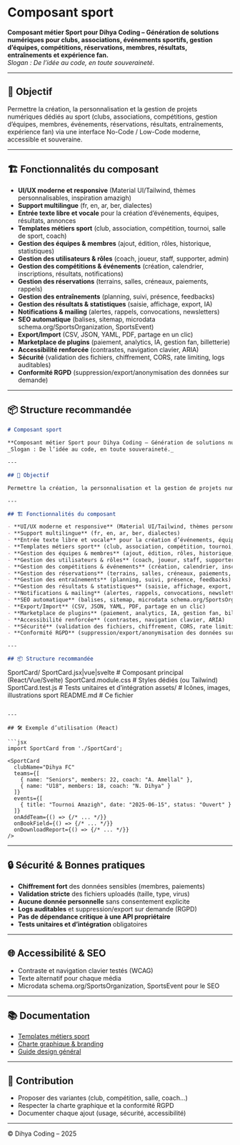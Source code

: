 # Composant sport

**Composant métier Sport pour Dihya Coding – Génération de solutions numériques pour clubs, associations, événements sportifs, gestion d’équipes, compétitions, réservations, membres, résultats, entraînements et expérience fan.**  
_Slogan : De l’idée au code, en toute souveraineté._

---

## 🎯 Objectif

Permettre la création, la personnalisation et la gestion de projets numériques dédiés au sport (clubs, associations, compétitions, gestion d’équipes, membres, événements, réservations, résultats, entraînements, expérience fan) via une interface No-Code / Low-Code moderne, accessible et souveraine.

---

## 🏗️ Fonctionnalités du composant

- **UI/UX moderne et responsive** (Material UI/Tailwind, thèmes personnalisables, inspiration amazigh)
- **Support multilingue** (fr, en, ar, ber, dialectes)
- **Entrée texte libre et vocale** pour la création d’événements, équipes, résultats, annonces
- **Templates métiers sport** (club, association, compétition, tournoi, salle de sport, coach)
- **Gestion des équipes & membres** (ajout, édition, rôles, historique, statistiques)
- **Gestion des utilisateurs & rôles** (coach, joueur, staff, supporter, admin)
- **Gestion des compétitions & événements** (création, calendrier, inscriptions, résultats, notifications)
- **Gestion des réservations** (terrains, salles, créneaux, paiements, rappels)
- **Gestion des entraînements** (planning, suivi, présence, feedbacks)
- **Gestion des résultats & statistiques** (saisie, affichage, export, IA)
- **Notifications & mailing** (alertes, rappels, convocations, newsletters)
- **SEO automatique** (balises, sitemap, microdata schema.org/SportsOrganization, SportsEvent)
- **Export/Import** (CSV, JSON, YAML, PDF, partage en un clic)
- **Marketplace de plugins** (paiement, analytics, IA, gestion fan, billetterie)
- **Accessibilité renforcée** (contrastes, navigation clavier, ARIA)
- **Sécurité** (validation des fichiers, chiffrement, CORS, rate limiting, logs auditables)
- **Conformité RGPD** (suppression/export/anonymisation des données sur demande)

---

## 📦 Structure recommandée
```markdown
# Composant sport

**Composant métier Sport pour Dihya Coding – Génération de solutions numériques pour clubs, associations, événements sportifs, gestion d’équipes, compétitions, réservations, membres, résultats, entraînements et expérience fan.**  
_Slogan : De l’idée au code, en toute souveraineté._

---

## 🎯 Objectif

Permettre la création, la personnalisation et la gestion de projets numériques dédiés au sport (clubs, associations, compétitions, gestion d’équipes, membres, événements, réservations, résultats, entraînements, expérience fan) via une interface No-Code / Low-Code moderne, accessible et souveraine.

---

## 🏗️ Fonctionnalités du composant

- **UI/UX moderne et responsive** (Material UI/Tailwind, thèmes personnalisables, inspiration amazigh)
- **Support multilingue** (fr, en, ar, ber, dialectes)
- **Entrée texte libre et vocale** pour la création d’événements, équipes, résultats, annonces
- **Templates métiers sport** (club, association, compétition, tournoi, salle de sport, coach)
- **Gestion des équipes & membres** (ajout, édition, rôles, historique, statistiques)
- **Gestion des utilisateurs & rôles** (coach, joueur, staff, supporter, admin)
- **Gestion des compétitions & événements** (création, calendrier, inscriptions, résultats, notifications)
- **Gestion des réservations** (terrains, salles, créneaux, paiements, rappels)
- **Gestion des entraînements** (planning, suivi, présence, feedbacks)
- **Gestion des résultats & statistiques** (saisie, affichage, export, IA)
- **Notifications & mailing** (alertes, rappels, convocations, newsletters)
- **SEO automatique** (balises, sitemap, microdata schema.org/SportsOrganization, SportsEvent)
- **Export/Import** (CSV, JSON, YAML, PDF, partage en un clic)
- **Marketplace de plugins** (paiement, analytics, IA, gestion fan, billetterie)
- **Accessibilité renforcée** (contrastes, navigation clavier, ARIA)
- **Sécurité** (validation des fichiers, chiffrement, CORS, rate limiting, logs auditables)
- **Conformité RGPD** (suppression/export/anonymisation des données sur demande)

---

## 📦 Structure recommandée

```
SportCard/
  SportCard.jsx|vue|svelte   # Composant principal (React/Vue/Svelte)
  SportCard.module.css       # Styles dédiés (ou Tailwind)
  SportCard.test.js          # Tests unitaires et d’intégration
  assets/                    # Icônes, images, illustrations sport
  README.md                  # Ce fichier
```

---

## 🛠️ Exemple d’utilisation (React)

```jsx
import SportCard from './SportCard';

<SportCard
  clubName="Dihya FC"
  teams={[
    { name: "Seniors", members: 22, coach: "A. Amellal" },
    { name: "U18", members: 18, coach: "N. Dihya" }
  ]}
  events={[
    { title: "Tournoi Amazigh", date: "2025-06-15", status: "Ouvert" }
  ]}
  onAddTeam={() => {/* ... */}}
  onBookField={() => {/* ... */}}
  onDownloadReport={() => {/* ... */}}
/>
```

---

## 🔒 Sécurité & Bonnes pratiques

- **Chiffrement fort** des données sensibles (membres, paiements)
- **Validation stricte** des fichiers uploadés (taille, type, virus)
- **Aucune donnée personnelle** sans consentement explicite
- **Logs auditables** et suppression/export sur demande (RGPD)
- **Pas de dépendance critique à une API propriétaire**
- **Tests unitaires et d’intégration** obligatoires

---

## 🌐 Accessibilité & SEO

- Contraste et navigation clavier testés (WCAG)
- Texte alternatif pour chaque média
- Microdata schema.org/SportsOrganization, SportsEvent pour le SEO

---

## 📚 Documentation

- [Templates métiers sport](../../../docs/contribution/templates/README.md)
- [Charte graphique & branding](../../../branding/README.md)
- [Guide design général](../../../design/README.md)

---

## 🤝 Contribution

- Proposer des variantes (club, compétition, salle, coach…)
- Respecter la charte graphique et la conformité RGPD
- Documenter chaque ajout (usage, sécurité, accessibilité)

---

© Dihya Coding – 2025
```